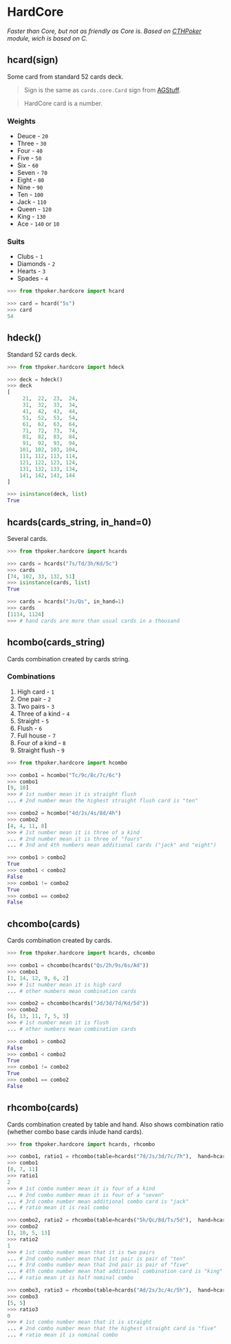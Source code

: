 # HardCore

*Faster than Core, but not as friendly as Core is. Based on [CTHPoker](https://github.com/YegorDB/CTHPoker) module, wich is based on C.*


## hcard(sign)

Some card from standard 52 cards deck.

> Sign is the same as `cards.core.Card` sign from [AGStuff](https://github.com/YegorDB/AGStuff).

> HardCore card is a number.

### Weights
- Deuce - `20`
- Three - `30`
- Four - `40`
- Five - `50`
- Six - `60`
- Seven - `70`
- Eight - `80`
- Nine - `90`
- Ten - `100`
- Jack - `110`
- Queen - `120`
- King - `130`
- Ace - `140` or `10`

### Suits
- Сlubs - `1`
- Diamonds - `2`
- Hearts - `3`
- Spades - `4`

```python
>>> from thpoker.hardcore import hcard

>>> card = hcard("5s")
>>> card
54
```


## hdeck()

Standard 52 cards deck.

```python
>>> from thpoker.hardcore import hdeck

>>> deck = hdeck()
>>> deck
[
     21,  22,  23,  24,
     31,  32,  33,  34,
     41,  42,  43,  44,
     51,  52,  53,  54,
     61,  62,  63,  64,
     71,  72,  73,  74,
     81,  82,  83,  84,
     91,  92,  93,  94,
    101, 102, 103, 104,
    111, 112, 113, 114,
    121, 122, 123, 124,
    131, 132, 133, 134,
    141, 142, 143, 144
]

>>> isinstance(deck, list)
True
```


## hcards(cards_string, in_hand=0)

Several cards.

```python
>>> from thpoker.hardcore import hcards

>>> cards = hcards("7s/Td/3h/Kd/5c")
>>> cards
[74, 102, 33, 132, 51]
>>> isinstance(cards, list)
True

>>> cards = hcards("Js/Qs", in_hand=1)
>>> cards
[1114, 1124]
>>> # hand cards are more than usual cards in a thousand
```


## hcombo(cards_string)

Cards combination created by cards string.

### Combinations
1. High card - `1`
2. One pair - `2`
3. Two pairs - `3`
4. Three of a kind - `4`
5. Straight - `5`
6. Flush - `6`
7. Full house - `7`
8. Four of a kind - `8`
9. Straight flush - `9`

```python
>>> from thpoker.hardcore import hcombo

>>> combo1 = hcombo("Tc/9c/8c/7c/6c")
>>> combo1
[9, 10]
>>> # 1st number mean it is straight flush
... # 2nd number mean the highest straight flush card is "ten"

>>> combo2 = hcombo("4d/Js/4s/8d/4h")
>>> combo2
[4, 4, 11, 8]
>>> # 1st number mean it is three of a kind
... # 2nd number mean it is three of "fours"
... # 3nd and 4th numbers mean additional cards ("jack" and "eight")

>>> combo1 > combo2
True
>>> combo1 < combo2
False
>>> combo1 != combo2
True
>>> combo1 == combo2
False
```

## chcombo(cards)

Cards combination created by cards.

```python
>>> from thpoker.hardcore import hcards, chcombo

>>> combo1 = chcombo(hcards("Qs/2h/9s/6s/Ad"))
>>> combo1
[1, 14, 12, 9, 6, 2]
>>> # 1st number mean it is high card
... # other numbers mean combination cards

>>> combo2 = chcombo(hcards("Jd/3d/7d/Kd/5d"))
>>> combo2
[6, 13, 11, 7, 5, 3]
>>> # 1st number mean it is flush
... # other numbers mean combination cards

>>> combo1 > combo2
False
>>> combo1 < combo2
True
>>> combo1 != combo2
True
>>> combo1 == combo2
False
```


## rhcombo(cards)

Cards combination created by table and hand. Also shows combination ratio (whether combo base cards inlude hand cards).

```python
>>> from thpoker.hardcore import hcards, rhcombo

>>> combo1, ratio1 = rhcombo(table=hcards("7d/Js/3d/7c/7h"),  hand=hcards("7s/8s", in_hand=1))
>>> combo1
[8, 7, 11]
>>> ratio1
2
>>> # 1st combo number mean it is four of a kind
... # 2nd combo number mean it is four of a "seven"
... # 3rd combo number mean additional combo card is "jack"
... # ratio mean it is real combo

>>> combo2, ratio2 = rhcombo(table=hcards("5h/Qc/8d/Ts/5d"),  hand=hcards("Tc/Kh", in_hand=1))
>>> combo2
[3, 10, 5, 13]
>>> ratio2
1
>>> # 1st combo number mean that it is two pairs
... # 2nd combo number mean that 1st pair is pair of "ten"
... # 3rd combo number mean that 2nd pair is pair of "five"
... # 4th combo number mean that additional combination card is "king"
... # ratio mean it is half nominal combo

>>> combo3, ratio3 = rhcombo(table=hcards("Ad/2s/3c/4c/5h"),  hand=hcards("Ts/Tc", in_hand=1))
>>> combo3
[5, 5]
>>> ratio3
0
>>> # 1st combo number mean that it is straight
... # 2nd combo number mean that the highest straight card is "five"
... # ratio mean it is nominal combo
```
